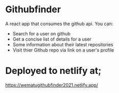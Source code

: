 # Githubfinder

A react app that consumes the github api. 
You can: 
- Search for a user on github
- Get a concise list of details for a user 
- Some information about their latest repositories
- Visit thier Github repo via link on a user's profile

# Deployed to netlify at;
https://wematugithubfinder2021.netlify.app/
